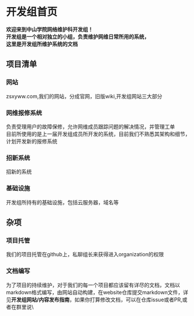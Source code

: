 # 开发组首页
**欢迎来到中山学院网络维护科开发组！**\
**开发组是一个相对独立的小组，负责维护网维日常所用的系统，**\
**这里是开发组所维护系统的文档**
## 项目清单
### 网站
zsxyww.com,我们的网站，分成官网，旧版wiki,开发组网站三大部分
### 网维报修系统
负责受理用户的故障保修，允许网维成员跟踪问题的解决情况，并管理工单\
目前所使用的是上一届开发组成员所开发的系统，目前我们不熟悉其架构和细节，计划开发新的报修系统
### 招新系统
招新的系统
### 基础设施
开发组所持有的基础设施，包括云服务器，域名等
## 杂项
### 项目托管
我们的项目托管在github上，私聊组长来获得进入organization的权限
### 文档编写
为了项目的持续维护，对于我们的每一个项目都应该留有详尽的文档，文档以markdown格式编写，由网站自动构建，在website仓库提交markdown文件，详见**开发组网站/内容发布指南**，如果你打算修改文档，可以在仓库issue或者PR,或者在群里说\


